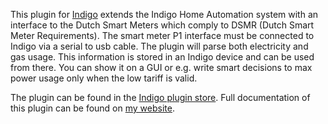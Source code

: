 This plugin for [Indigo](https://www.indigodomo.com/) extends the Indigo Home Automation system with an
interface to the Dutch Smart Meters which comply to DSMR (Dutch Smart Meter
Requirements). The smart meter P1 interface must be connected to Indigo via a
serial to usb cable. The plugin will parse both electricity and gas usage.
This information is stored in an Indigo device and can be used from there. You can show it on a GUI or e.g.
write smart decisions to max power usage only when the low tariff is valid.

The plugin can be found in the [Indigo plugin store](https://www.indigodomo.com/pluginstore/).
Full documentation of this plugin can be found
on [my website](https://www.zengers.net/indigo/p1-meter-plugin/).
